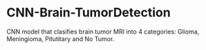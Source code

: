 # CNN-Brain-TumorDetection
CNN model that clasifies brain tumor MRI into 4 categories: Glioma, Meningioma, Pitutitary and No Tumor.
